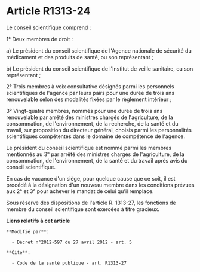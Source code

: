 # Article R1313-24

Le conseil scientifique comprend : 

1° Deux membres de droit : 

a) Le président du conseil scientifique de l'Agence nationale de sécurité du médicament et des produits de santé, ou son
représentant ; 

b) Le président du conseil scientifique de l'Institut de veille sanitaire, ou son représentant ; 

2° Trois membres à voix consultative désignés parmi les personnels scientifiques de l'agence par leurs pairs pour une durée
de trois ans renouvelable selon des modalités fixées par le règlement intérieur ; 

3° Vingt-quatre membres, nommés pour une durée de trois ans renouvelable par arrêté des ministres chargés de l'agriculture,
de la consommation, de l'environnement, de la recherche, de la santé et du travail, sur proposition du directeur général,
choisis parmi les personnalités scientifiques compétentes dans le domaine de compétence de l'agence. 

Le président du conseil scientifique est nommé parmi les membres mentionnés au 3° par arrêté des ministres chargés de
l'agriculture, de la consommation, de l'environnement, de la santé et du travail après avis du conseil scientifique. 

En cas de vacance d'un siège, pour quelque cause que ce soit, il est procédé à la désignation d'un nouveau membre dans les
conditions prévues aux 2° et 3° pour achever le mandat de celui qu'il remplace. 

Sous réserve des dispositions de l'article R. 1313-27, les fonctions de membre du conseil scientifique sont exercées à titre
gracieux.

**Liens relatifs à cet article**

	**Modifié par**:

	  - Décret n°2012-597 du 27 avril 2012 - art. 5

	**Cite**:

	  - Code de la santé publique - art. R1313-27

